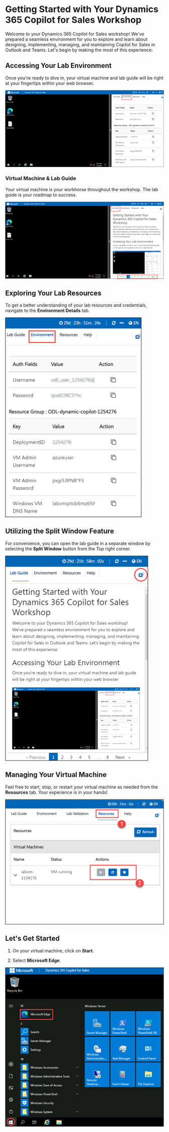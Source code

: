 # Getting Started with Your Dynamics 365 Copilot for Sales Workshop
 
Welcome to your Dynamics 365 Copilot for Sales workshop! We've prepared a seamless environment for you to explore and learn about designing, implementing, managing, and maintaining Copilot for Sales in Outlook and Teams. Let's begin by making the most of this experience:
 
## Accessing Your Lab Environment
 
Once you're ready to dive in, your virtual machine and lab guide will be right at your fingertips within your web browser.
 
   ![](../media/get-1.png) 

### Virtual Machine & Lab Guide
 
Your virtual machine is your workhorse throughout the workshop. The lab guide is your roadmap to success.

   ![](../media/get-2.png) 
 
## Exploring Your Lab Resources
 
To get a better understanding of your lab resources and credentials, navigate to the **Environment Details** tab.
 
   ![](../media/get-4.png) 
 
## Utilizing the Split Window Feature
 
For convenience, you can open the lab guide in a separate window by selecting the **Split Window** button from the Top right corner.
 
   ![](../media/get-3.png) 
 
## Managing Your Virtual Machine
 
Feel free to start, stop, or restart your virtual machine as needed from the **Resources** tab. Your experience is in your hands!
 
  ![](../media/3.png) 

## Let's Get Started

1. On your virtual machine, click on **Start**.

1. Select **Microsoft Edge**.

  ![](../media/get-5.png) 
